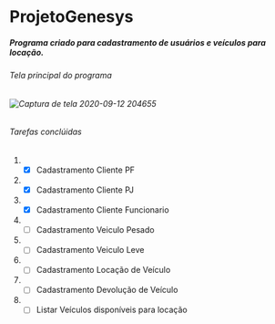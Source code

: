 # ProjetoGenesys

<h5> Programa criado para cadastramento de usuários e veículos para locação.</h5>

<h6>Tela principal do programa<h6/>
  
![Captura de tela 2020-09-12 204655](https://user-images.githubusercontent.com/51013913/93006999-bcefe200-f539-11ea-9a0d-c29ddd212c99.jpg)
  

<h6> Tarefas conclúidas</h6>

1. - [x] Cadastramento Cliente PF
2. - [x] Cadastramento Cliente PJ
3. - [x] Cadastramento Cliente Funcionario
4. - [ ] Cadastramento Veiculo Pesado
5. - [ ] Cadastramento Veiculo Leve
6. - [ ] Cadastramento Locação de Veículo
7. - [ ] Cadastramento Devolução de Veículo
8. - [ ] Listar Veículos disponíveis para locação
